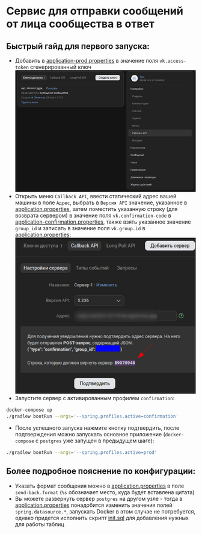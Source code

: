 # Сервис для отправки сообщений от лица сообщества в ответ
## Быстрый гайд для первого запуска:
- Добавить в [application-prod.properties](src/main/resources/application-prod.properties) в значение поля `vk.access-token` сгенерированный ключ  
![Добавление нового ключа в vk](readme-media/vk-key-add.png)
- Открыть меню `Callback API`, ввести статический адрес вашей машины в поле `Адрес`, выбрать в `Версия API` значение, указанное в [application.properties](src/main/resources/application.properties), затем поместить указанную строку (для возврата сервером) в значение поля `vk.confirmation-code` в [application-confirmation.properties](src/main/resources/application-confirmation.properties), также взять указанное значение `group_id` и записать в значение поля `vk.group.id` в [application.properties](src/main/resources/application.properties):  
![Конфигурация Callback API](readme-media/vk-callback-api-configure.png)
- Запустите сервер с активированным профилем `confirmation`:
```bash
docker-compose up
./gradlew bootRun --args='--spring.profiles.active=confirmation'
```
- После успешного запуска нажмите кнопку подтвердить, после подтверждения можно запускать основное приложение (`docker-compose` с `postgres` уже запущен в предыдущем шаге):
```bash
./gradlew bootRun --args='--spring.profiles.active=prod'
```
## Более подробное пояснение по конфигурации:
- Указать формат сообщения можно в [application.properties](src/main/resources/application.properties) в поле `send-back.format` (`%s` обозначает место, куда будет вставлена цитата)
- Вы можете развернуть сервер `postgres` на другом узле - тогда в [application.properties](src/main/resources/application.properties) понадобится изменить значения полей `spring.datasource.*`, запускать Docker в этом случае не потребуется, однако придется исполнить скрипт [init.sql](docker-scripts/postgres/init.sql) для добавления нужных для работы таблиц
